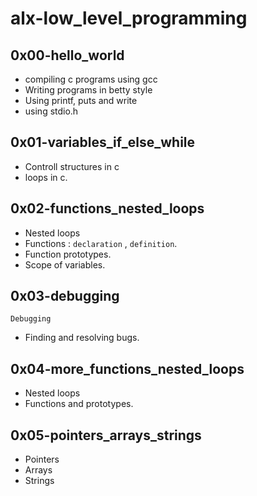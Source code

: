 # alx-low_level_programming

## 0x00-hello_world
- compiling c programs using gcc
- Writing programs in betty style
- Using printf, puts and write
- using stdio.h

## 0x01-variables_if_else_while
- Controll structures in c
- loops in c.

## 0x02-functions_nested_loops
- Nested loops
- Functions : ``` declaration ``` , ``` definition ```.
- Function prototypes.
- Scope of variables.

## 0x03-debugging
``` Debugging ```
- Finding and resolving bugs.

## 0x04-more_functions_nested_loops
- Nested loops
- Functions and prototypes.

## 0x05-pointers_arrays_strings
- Pointers
- Arrays
- Strings
